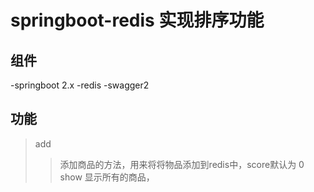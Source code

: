 # springboot-redis 实现排序功能
## 组件
  -springboot 2.x
  -redis
  -swagger2
## 功能
  > add
  >> 添加商品的方法，用来将将物品添加到redis中，score默认为 0
  >  show
  >> 显示所有的商品，

